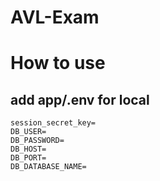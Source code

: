# AVL-Exam


# How to use
## add app/.env for local
```
session_secret_key=
DB_USER=
DB_PASSWORD=
DB_HOST=
DB_PORT=
DB_DATABASE_NAME=
```